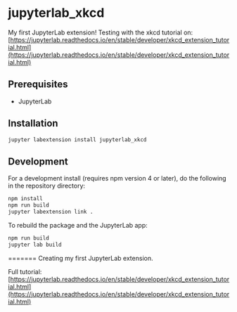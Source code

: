 # jupyterlab_xkcd

My first JupyterLab extension! Testing with the xkcd tutorial on: [https://jupyterlab.readthedocs.io/en/stable/developer/xkcd_extension_tutorial.html](https://jupyterlab.readthedocs.io/en/stable/developer/xkcd_extension_tutorial.html)


## Prerequisites

* JupyterLab

## Installation

```bash
jupyter labextension install jupyterlab_xkcd
```

## Development

For a development install (requires npm version 4 or later), do the following in the repository directory:

```bash
npm install
npm run build
jupyter labextension link .
```

To rebuild the package and the JupyterLab app:

```bash
npm run build
jupyter lab build
```

=======
Creating my first JupyterLab extension.

Full tutorial: [https://jupyterlab.readthedocs.io/en/stable/developer/xkcd_extension_tutorial.html](https://jupyterlab.readthedocs.io/en/stable/developer/xkcd_extension_tutorial.html)
